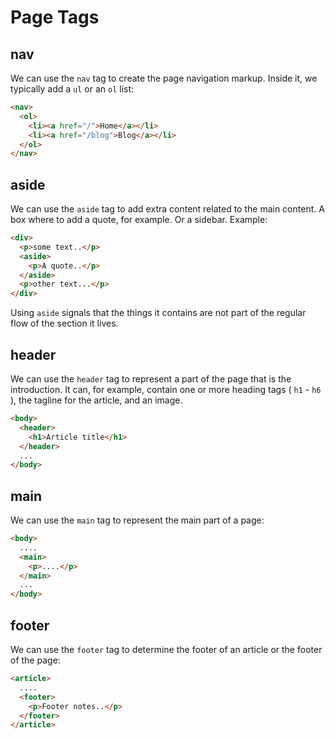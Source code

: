# Page Tags

## nav

We can use the `nav` tag to create the page navigation markup. Inside it, we typically add a `ul` or an `ol` list:

```html
<nav>
  <ol> 
    <li><a href="/">Home</a></li>
    <li><a href="/blog">Blog</a></li>
  </ol>
</nav>
```

## aside

We can use the `aside` tag to add extra content related to the main content.
A box where to add a quote, for example. Or a sidebar.
Example:

```html
<div>
  <p>some text..</p>
  <aside>
    <p>A quote..</p>
  </aside>
  <p>other text...</p>
</div>
```

Using `aside` signals that the things it contains are not part of the regular flow of the section it lives.

## header

We can use the `header` tag to represent a part of the page that is the introduction. It can, for example, contain one or more heading tags ( `h1` - `h6` ), the tagline for the article, and an image.

```html
<body>
  <header>
    <h1>Article title</h1>
  </header>
  ...
</body>
```

## main

We can use the `main` tag to represent the main part of a page:

```html
<body> 
  .... 
  <main>
    <p>....</p>
  </main>
  ...
</body>
```

## footer

We can use the `footer` tag to determine the footer of an article or the footer of the page:

```html
<article> 
  ....
  <footer>
    <p>Footer notes..</p>
  </footer>
</article>
```
